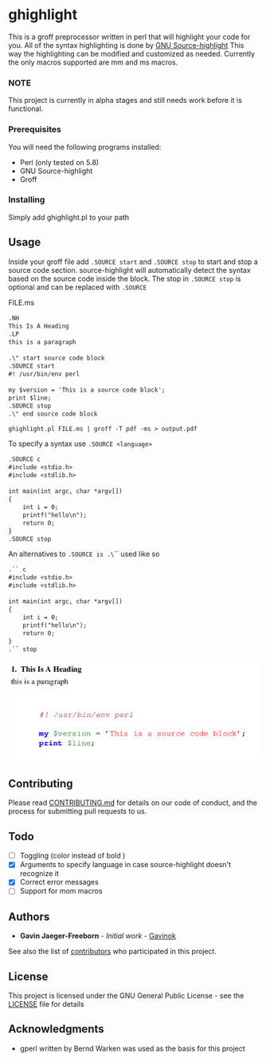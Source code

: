 # ghighlight

This is a groff preprocessor written in perl that will highlight your code for you. All of the syntax highlighting is done by [GNU Source-highlight](https://www.gnu.org/software/src-highlite/#mozTocId323328) This way the highlighting can be modified and customized as needed. Currently the only macros supported are mm and ms macros.


### NOTE

This project is currently in alpha stages and still needs work before it is functional.

### Prerequisites

You will need the following programs installed:

- Perl (only tested on 5.8)
- GNU Source-highlight
- Groff


### Installing

Simply add ghighlight.pl to your path 

## Usage

Inside your groff file add `.SOURCE start`  and `.SOURCE stop` to start and stop a source code section. source-highlight will automatically detect the syntax based on the source code inside the block. The stop in `.SOURCE stop` is optional and can be replaced with `.SOURCE`

FILE.ms
```{roff}
.NH
This Is A Heading
.LP
this is a paragraph

.\" start source code block
.SOURCE start
#! /usr/bin/env perl

my $version = 'This is a source code block';
print $line; 
.SOURCE stop
.\" end source code block
```

```{sh}
ghighlight.pl FILE.ms | groff -T pdf -ms > output.pdf
```

To specify a syntax use `.SOURCE <language>`
```{roff}
.SOURCE c
#include <stdio.h>
#include <stdlib.h>

int main(int argc, char *argv[])
{
    int i = 0;
    printf("hello\n");
    return 0;
}
.SOURCE stop
```

An alternatives to `.SOURCE is .\`\`` used like so
```{roff}
.`` c
#include <stdio.h>
#include <stdlib.h>

int main(int argc, char *argv[])
{
    int i = 0;
    printf("hello\n");
    return 0;
}
.`` stop
```

![Output](./demo.png)


## Contributing

Please read [CONTRIBUTING.md](https://github.com/Gavinok/ghighlight/contributing.md) for details on our code of conduct, and the process for submitting pull requests to us.

## Todo
- [ ] Toggling (color instead of bold )
- [x] Arguments to specify language in case source-highlight doesn't recognize it
- [x] Correct error messages
- [ ] Support for mom macros

## Authors

* **Gavin Jaeger-Freeborn** - *Initial work* - [Gavinok](https://github.com/Gavinok)

See also the list of [contributors](https://github.com/Gavinok/ghighlight/contributors) who participated in this project.

## License

This project is licensed under the GNU General Public License - see the [LICENSE](LICENSE) file for details

## Acknowledgments

* gperl written by Bernd Warken was used as the basis for this project
